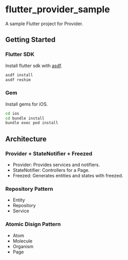 # flutter_provider_sample

A sample Flutter project for Provider.

## Getting Started

### Flutter SDK

Install flutter sdk with [asdf](https://asdf-vm.com/).

```bash
asdf install
asdf reshim
```

### Gem

Install gems for iOS.

```bash
cd ios
cd bundle install
bundle exec pod install
```

## Architecture

### Provider + StateNotifier + Freezed

- Provider: Provides services and notifiers.
- StateNotifier: Controllers for a Page.
- Freezed: Generates entities and states with freezed.

### Repository Pattern

- Entity
- Repository
- Service

### Atomic Disign Pattern

- Atom
- Molecule
- Organism
- Page
